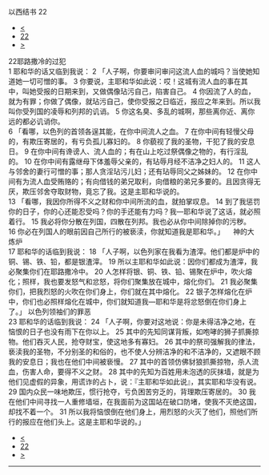 ﻿





 以西结书 22




* [<](bible/EZK21.md)
* [22](bible/EZK.md)
* [>](bible/EZK23.md)



 
22耶路撒冷的过犯  
1 耶和华的话又临到我说： 
2 「人子啊，你要审问审问这流人血的城吗？当使她知道她一切可憎的事。 
3 你要说，主耶和华如此说：哎！这城有流人血的事在其中，叫她受报的日期来到，又做偶像玷污自己，陷害自己。 
4 你因流了人的血，就为有罪；你做了偶像，就玷污自己，使你受报之日临近，报应之年来到。所以我叫你受列国的凌辱和列邦的讥诮。 
5 你这名臭、多乱的城啊，那些离你近、离你远的都必讥诮你。  
6 「看哪，以色列的首领各逞其能，在你中间流人之血。 
7 在你中间有轻慢父母的，有欺压寄居的，有亏负孤儿寡妇的。 
8 你藐视了我的圣物，干犯了我的安息日。 
9 在你中间有谗谤人、流人血的；有在山上吃过祭偶像之物的，有行淫乱的。 
10 在你中间有露继母下体羞辱父亲的，有玷辱月经不洁净之妇人的。 
11 这人与邻舍的妻行可憎的事；那人贪淫玷污儿妇；还有玷辱同父之姊妹的。 
12 在你中间有为流人血受贿赂的；有向借钱的弟兄取利，向借粮的弟兄多要的。且因贪得无厌，欺压邻舍夺取财物，竟忘了我。这是主耶和华说的。  
13 「看哪，我因你所得不义之财和你中间所流的血，就拍掌叹息。 
14 到了我惩罚你的日子，你的心还能忍受吗？你的手还能有力吗？我—耶和华说了这话，就必照着行。 
15 我必将你分散在列国，四散在列邦。我也必从你中间除掉你的污秽。 
16 你必在列国人的眼前因自己所行的被亵渎，你就知道我是耶和华。」 　神的大炼炉  
17 耶和华的话临到我说： 
18 「人子啊，以色列家在我看为渣滓。他们都是炉中的铜、锡、铁、铅，都是银渣滓。 
19 所以主耶和华如此说：因你们都成为渣滓，我必聚集你们在耶路撒冷中。 
20 人怎样将银、铜、铁、铅、锡聚在炉中，吹火熔化；照样，我也要发怒气和忿怒，将你们聚集放在城中，熔化你们。 
21 我必聚集你们，把我烈怒的火吹在你们身上，你们就在其中熔化。 
22 银子怎样熔化在炉中，你们也必照样熔化在城中，你们就知道我—耶和华是将忿怒倒在你们身上了。」 以色列领袖们的罪恶  
23 耶和华的话临到我说： 
24 「人子啊，你要对这地说：你是未得洁净之地，在恼恨的日子也没有雨下在你以上。 
25 其中的先知同谋背叛，如咆哮的狮子抓撕掠物。他们吞灭人民，抢夺财宝，使这地多有寡妇。 
26 其中的祭司强解我的律法，亵渎我的圣物，不分别圣的和俗的，也不使人分辨洁净的和不洁净的，又遮眼不顾我的安息日；我也在他们中间被亵慢。 
27 其中的首领仿佛豺狼抓撕掠物，杀人流血，伤害人命，要得不义之财。 
28 其中的先知为百姓用未泡透的灰抹墙，就是为他们见虚假的异象，用谎诈的占卜，说：『主耶和华如此说』，其实耶和华没有说。 
29 国内众民一味地欺压，惯行抢夺，亏负困苦穷乏的，背理欺压寄居的。 
30 我在他们中间寻找一人重修墙垣，在我面前为这国站在破口防堵，使我不灭绝这国，却找不着一个。 
31 所以我将恼恨倒在他们身上，用烈怒的火灭了他们，照他们所行的报应在他们头上。这是主耶和华说的。」 
* [<](bible/EZK21.md)
* [22](bible/EZK.md)
* [>](bible/EZK23.md)





---









